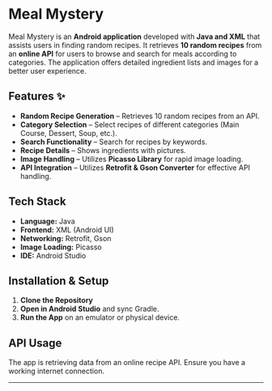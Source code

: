 # Meal Mystery 

Meal Mystery is an **Android application** developed with **Java and XML** that assists users in finding random recipes. It retrieves **10 random recipes** from an **online API** for users to browse and search for meals according to categories. The application offers detailed ingredient lists and images for a better user experience.

## Features ✨
- **Random Recipe Generation** – Retrieves 10 random recipes from an API.
- **Category Selection** – Select recipes of different categories (Main Course, Dessert, Soup, etc.).
- **Search Functionality** – Search for recipes by keywords.
- **Recipe Details** – Shows ingredients with pictures.
- **Image Handling** – Utilizes **Picasso Library** for rapid image loading.
- **API Integration** – Utilizes **Retrofit & Gson Converter** for effective API handling.

## Tech Stack 
- **Language:** Java
- **Frontend:** XML (Android UI)
- **Networking:** Retrofit, Gson
- **Image Loading:** Picasso
- **IDE:** Android Studio

## Installation & Setup 
1. **Clone the Repository**
2. **Open in Android Studio** and sync Gradle.
3. **Run the App** on an emulator or physical device.

## API Usage 
The app is retrieving data from an online recipe API. Ensure you have a working internet connection.

---
